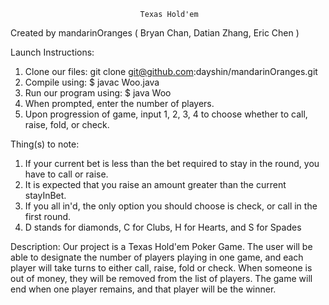 

                                 Texas Hold'em

Created by mandarinOranges ( Bryan Chan, Datian Zhang, Eric Chen )

Launch Instructions:

 1. Clone our files: git clone git@github.com:dayshin/mandarinOranges.git
 2. Compile using: $ javac Woo.java
 3. Run our program using: $ java Woo
 4. When prompted, enter the number of players.
 5. Upon progression of game, input 1, 2, 3, 4 to choose whether to call, raise, fold, or check.

Thing(s) to note:

1. If your current bet is less than the bet required to stay in the round, you have to call or raise.
2. It is expected that you raise an amount greater than the current stayInBet.
3. If you all in'd, the only option you should choose is check, or call in the first round.
4. D stands for diamonds, C for Clubs, H for Hearts, and S for Spades

Description:
    Our project is a Texas Hold'em Poker Game.  The user will be able to designate the number of players playing in one game, and each player will take turns to either call, raise, fold or check.
    When someone is out of money, they will be removed from the list of players. The game will end when one player remains, and that player will be the winner.
